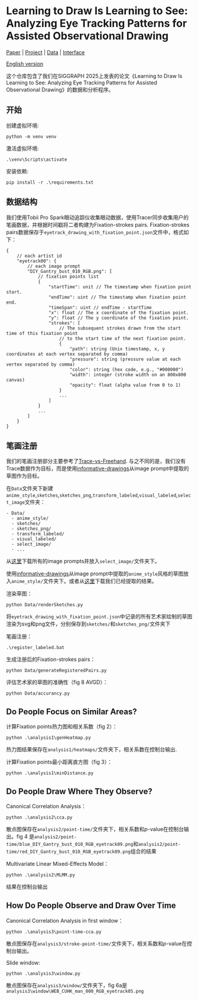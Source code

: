 # Learning to Draw Is Learning to See: Analyzing Eye Tracking Patterns for Assisted Observational Drawing
[Paper](https://cislab.hkust-gz.edu.cn/media/documents/_SIGGRAPH_2025__Learning_to_Draw_Is_Learning_to_See_4.pdf) | [Project]() | [Data](https://github.com/CISLab-HKUST/Learning-to-Draw-Is-Learning-to-See) | [Interface](https://github.com/CISLab-HKUST/Learning-to-Draw-Is-Learning-to-See_Interface)

[English version](README.md)

这个仓库包含了我们在SIGGRAPH 2025上发表的论文《Learning to Draw Is Learning to See: Analyzing Eye Tracking Patterns for Assisted Observational Drawing》的数据和分析程序。

## 开始
创建虚拟环境:
```
python -m venv venv
```
激活虚拟环境:
```
.\venv\Scripts\activate
```
安装依赖:
```
pip install -r .\requirements.txt
```

## 数据结构
我们使用Tobii Pro Spark眼动追踪仪收集眼动数据，使用Tracer同步收集用户的笔画数据，并根据时间戳将二者构建为Fixation-strokes pairs. 
Fixation-strokes pairs数据保存于`eyetrack_drawing_with_fixation_point.json`文件中，格式如下：
```
{
    // each artist id
    "eyetrack00": {
        // each image prompt
        "DIY_Gantry_bust_010_RGB.png": [
            // fixation points list
            {
                "startTime": unit // The timestamp when fixation point start.
                "endTime": uint // The timestamp when fixation point end.
                "timeSpan": uint // endTime - startTime
                "x": float // The x coordinate of the fixation point.
                "y": float // The y coordinate of the fixation point.
                "strokes": [
                    // The subsequent strokes drawn from the start time of this fixation point
                    // to the start time of the next fixation point.
                    {
                        "path": string (Unix timestamp, x, y coordinates at each vertex separated by comma)
                        "pressure": string (pressure value at each vertex separated by comma)
                        "color": string (hex code, e.g., "#000000")
                        "width": integer (stroke width on an 800x800 canvas)
                        "opacity": float (alpha value from 0 to 1)
                    }
                    ...
                ]
            }
            ...
        ]
    }
}
```

## 笔画注册
我们的笔画注册部分主要参考了[Trace-vs-Freehand](https://github.com/zachzeyuwang/tracing-vs-freehand). 与之不同的是，我们没有Trace数据作为目标，而是使用[informative-drawings](https://github.com/carolineec/informative-drawings)从image prompt中提取的草图作为目标。

在`Data`文件夹下新建`anime_style`,`sketches`,`sketches_png`,`transform_labeled`,`visual_labeled`,`select_image`文件夹：
```
- Data/
  - anime_style/
  - sketches/
  - sketches_png/
  - transform_labeled/
  - visual_labeled/
  - select_image/
  - ...
```
从[这里](https://drive.google.com/file/d/1G68q0oulKKFKlLSGv_D1ONNgfn74hAgs/view?usp=sharing)下载所有的image prompts并放入`select_image/`文件夹下。

使用[informative-drawings](https://github.com/carolineec/informative-drawings)从image prompt中提取的`anime_style`风格的草图放入`anime_style/`文件夹下。或者从[这里](https://drive.google.com/file/d/1RCIRJnGBravQDkw0OHgwNWBtM83jRRKG/view?usp=sharing)下载我们已经提取的结果。

渲染草图：
```
python Data/renderSketches.py
```
将`eyetrack_drawing_with_fixation_point.json`中记录的所有艺术家绘制的草图渲染为svg和png文件，分别保存到`sketches/`和`sketches_png/`文件夹下

笔画注册：
```
.\register_labeled.bat
```

生成注册后的Fixation-strokes pairs：
```
python Data/generateRegisteredPairs.py
```

评估艺术家的草图的准确性（fig 8 AVGD）：
```
python Data/accurancy.py
```

## Do People Focus on Similar Areas?
计算Fixation points热力图和相关系数（fig 2）：
```
python .\analysis1\genHeatmap.py
```
热力图结果保存在`analysis1/heatmaps/`文件夹下，相关系数在控制台输出.

计算Fixation points最小距离直方图（fig 3）：
```
python .\analysis1\minDistance.py
```

## Do People Draw Where They Observe?
Canonical Correlation Analysis：
```
python .\analysis2\cca.py
```
散点图保存在`analysis2/point-time/`文件夹下，相关系数和$p$-value在控制台输出。fig 4 是`analysis2/point-time/blue_DIY_Gantry_bust_010_RGB_eyetrack09.png`和`analysis2/point-time/red_DIY_Gantry_bust_010_RGB_eyetrack09.png`组合的结果

Multivariate Linear Mixed-Effects Model：
```
python .\analysis2\MLMM.py
```
结果在控制台输出

## How Do People Observe and Draw Over Time
Canonical Correlation Analysis in first window：
```
python .\analysis3\point-time-cca.py
```
散点图保存在`analysis3/stroke-point-time/`文件夹下，相关系数和$p$-value在控制台输出。

Slide window:
```
python .\analysis3\window.py
```
散点图保存在`analysis3/window/`文件夹下，fig 6a是`analysis3\window\WEB_CUHK_man_000_RGB_eyetrack05.png`



